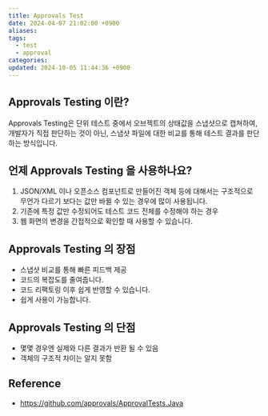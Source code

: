 ```yaml
---
title: Approvals Test
date: 2024-04-07 21:02:00 +0900
aliases: 
tags:
  - test
  - approval
categories: 
updated: 2024-10-05 11:44:36 +0900
---
```


## Approvals Testing 이란?

Approvals Testing은 단위 테스트 중에서 오브젝트의 상태값을 스냅샷으로 캡쳐하여, 개발자가 직접 판단하는 것이 아닌, 스냅샷 파일에 대한 비교를 통해 테스트 결과를 판단 하는 방식입니다.

## 언제 Approvals Testing 을 사용하나요?

1. JSON/XML 이나 오픈소스 컴포넌트로 만들어진 객체 등에 대해서는 구조적으로 무언가 다르기 보다는 값만 바뀔 수 있는 경우에 많이 사용됩니다.
2. 기존에 특정 값만 수정되어도 테스트 코드 전체를 수정해야 하는 경우
3. 웹 화면의 변경을 간접적으로 확인할 때 사용할 수 있습니다.

## Approvals Testing 의 장점

- 스냅샷 비교를 통해 빠른 피드백 제공
- 코드의 복잡도를 줄여줍니다.
- 코드 리팩토링 이후 쉽게 반영할 수 있습니다.
- 쉽게 사용이 가능합니다.

## Approvals Testing 의 단점

- 몇몇 경우엔 실제와 다른 결과가 반환 될 수 있음
- 객체의 구조적 차이는 알지 못함

## Reference

- https://github.com/approvals/ApprovalTests.Java
